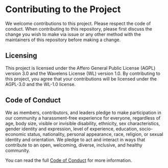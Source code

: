 # Contributing to the Project

We welcome contributions to this project. Please respect the code of conduct.
When contributing to this repository, please first discuss the change you wish to make via issue or any other method with the maintainers of this repository before making a change.

## Licensing

This project is licensed under the Affero General Public License (AGPL) version 3.0 and the Wavelens License (WL) version 1.0. By contributing to this project, you agree that your contributions will be licensed under the AGPL-3.0 and the WL-1.0 license.

## Code of Conduct

We as members, contributors, and leaders pledge to make participation in our community a harassment-free 
experience for everyone, regardless of age, body size, visible or invisible disability, ethnicity, sex 
characteristics, gender identity and expression, level of experience, education, socio-economic status, 
nationality, personal appearance, race, religion, or sexual identity and orientation.
We pledge to act and interact in ways that contribute to an open, welcoming, diverse, inclusive, 
and healthy community.

You can read the full [Code of Conduct](./CODE_OF_CONDUCT.md) for more information.

